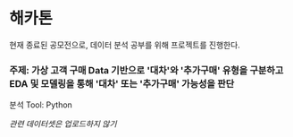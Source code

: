 # 해카톤

현재 종료된 공모전으로, 데이터 분석 공부를 위해 프로젝트를 진행한다.



### 주제: 가상 고객 구매 Data 기반으로 '대차'와 '추가구매' 유형을 구분하고 EDA 및 모델링을 통해 '대차' 또는 '추가구매' 가능성을 판단

분석 Tool: Python



*관련 데이터셋은 업로드하지 않기*